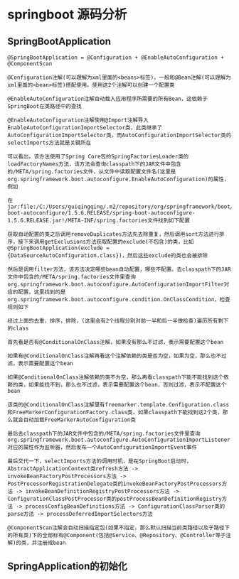 # springboot 源码分析

## SpringBootApplication

    @SpringBootApplication = @Configuration + @EnableAutoConfiguration + @ComponentScan
    
    @Configuration注解(可以理解为xml里面的<beans>标签)，一般和@Bean注解(可以理解为xml里面的<bean>标签)搭配使用。使用这2个注解可以创建一个配置类
    
    @EnableAutoConfiguration注解自动载入应用程序所需要的所有Bean，这依赖于SpringBoot在类路径中的查找
    
    @EnableAutoConfiguration注解使用@Import注解导入EnableAutoConfigurationImportSelector类，此类继承了AutoConfigurationImportSelector类，而AutoConfigurationImportSelector类的selectImports方法就是关键所在
    
    可以看出，该方法使用了Spring Core包的SpringFactoriesLoader类的loadFactoryNames方法，该方法会查询classpath下的JAR文件中包含的/META/spring.factories文件，从文件中读取配置文件名(这里是org.springframework.boot.autoconfigure.EnableAutoConfiguration)的属性，例如
    
    在jar:file:/C:/Users/guiqingqing/.m2/repository/org/springframework/boot/spring-boot-autoconfigure/1.5.6.RELEASE/spring-boot-autoconfigure-1.5.6.RELEASE.jar!/META-INF/spring.factories文件找到如下配置
    
    获取自动配置的类之后调用removeDuplicates方法先去除重复，然后调用sort方法进行排序，接下来调用getExclusions方法获取配置的exclude(不包含)的类，比如@SpringBootApplication(exclude = {DataSourceAutoConfiguration.class})，然后这些exclude的类也会被排除
    
    然后是调用filter方法，该方法决定哪些bean自动配置，哪些不配置。去classpath下的JAR文件中包含的/META/spring.factories文件里查询org.springframework.boot.autoconfigure.AutoConfigurationImportFilter对应的配置，这里找到的是org.springframework.boot.autoconfigure.condition.OnClassCondition，检查规则如下

    经过上面的去重，排序，排除，(这里会有2个线程分别对前一半和后一半做检查)遍历所有剩下的class

    首先看是否有@ConditionalOnClass注解，如果没有那么不过滤，表示需要配置这个bean

    如果有@ConditionalOnClass注解再看这个注解依赖的类是否为空，如果为空，那么也不过滤，表示需要配置这个bean

    如果@ConditionalOnClass注解依赖的类不为空，那么再看classpath下能不能找到这个依赖的类，如果能找不到，那么也不过滤，表示需要配置这个bean，否则过滤，表示不配置这个bean
    
    该类的@ConditionalOnClass注解里有freemarker.template.Configuration.class和FreeMarkerConfigurationFactory.class类，如果classpath下能找到这2个类，那么就会自动加载FreeMarkerAutoConfiguration类
    
    最后去classpath下的JAR文件中包含的/META/spring.factories文件里查询org.springframework.boot.autoconfigure.AutoConfigurationImportListener对应的属性作为监听器，然后发布一个AutoConfigurationImportEvent事件
    
    最后交代一下，selectImports方法的调用时机，是在SpringBoot启动时，AbstractApplicationContext类refresh方法 -> invokeBeanFactoryPostProcessors方法 -> PostProcessorRegistrationDelegate类的invokeBeanFactoryPostProcessors方法 -> invokeBeanDefinitionRegistryPostProcessors方法 -> ConfigurationClassPostProcessor类的postProcessBeanDefinitionRegistry方法 -> processConfigBeanDefinitions方法 -> ConfigurationClassParser类的parse方法 -> processDeferredImportSelectors方法
    
    @ComponentScan注解会自动扫描指定包(如果不指定，那么默认扫描当前类路径以及子路径下的所有类)下的全部标有@Component(包括@Service、@Repository、@Controller等子注解)的类，并注册成bean
    
## SpringApplication的初始化

    